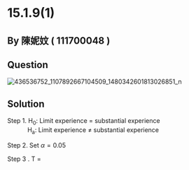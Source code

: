 # 15.1.9(1)

## By 陳妮妏 ( 111700048 )

## Question

![436536752_1107892667104509_1480342601813026851_n](https://github.com/HWTeng-Course/202402-Statistics/assets/162071863/628a52e6-d75d-4dca-85d0-b63dfc84e082)

## Solution

Step 1. H<sub>0</sub>: Limit experience = substantial experience  
&nbsp;&emsp;&emsp;&emsp;H<sub>a</sub>: Limit experience ≠ substantial experience

Step 2. Set  $\alpha=0.05$

Step 3 . T = 
